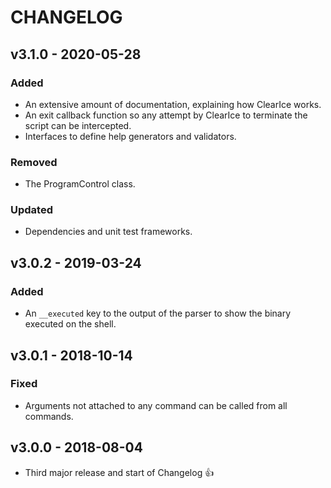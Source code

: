 # CHANGELOG

## v3.1.0 - 2020-05-28
### Added
- An extensive amount of documentation, explaining how ClearIce works.
- An exit callback function so any attempt by ClearIce to terminate the script can be intercepted.
- Interfaces to define help generators and validators. 

### Removed
- The ProgramControl class.

### Updated
- Dependencies and unit test frameworks.


## v3.0.2 - 2019-03-24
### Added
- An `__executed` key to the output of the parser to show the binary executed on the shell.

## v3.0.1 - 2018-10-14
### Fixed
- Arguments not attached to any command can be called from all commands.

## v3.0.0 - 2018-08-04
- Third major release and start of Changelog 👍
